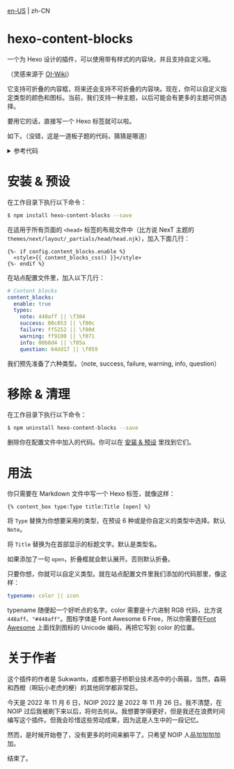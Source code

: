 [en-US](../README.md) | zh-CN

# hexo-content-blocks

一个为 Hexo 设计的插件，可以使用带有样式的内容块，并且支持自定义哦。

（灵感来源于 [OI-Wiki](https://oi-wiki.org/)）

它支持可折叠的内容框，将来还会支持不可折叠的内容块。现在，你可以自定义指定类型的颜色和图标。当前，我们支持一种主题，以后可能会有更多的主题可供选择。

要用它的话，直接写一个 Hexo 标签就可以啦。

如下。（没错，这是一道板子题的代码，猜猜是哪道）

<details type="note">
  <summary>参考代码</summary>

  ```cpp
  #include <cstdio>

  const int pow[] = {1, 3, 9, 27, 81, 243, 729, 2187, 6561, 19683, 59049, 177147, 531441, 1594323};

  int n, m;
  char a[15][15];
  long long f[15][1600000];

  int p[1600000], r[1600000], tot = 0;

  int ex = 0, ey = 0;

  int main()
  {
      scanf("%d%d", &n, &m);
      for (int i = 1; i <= n; ++i) for (int j = 1; j <= m; ++j)
      {
          scanf(" %c", &a[i][j]);
          if (a[i][j] == '.') ex = i, ey = j;
      }

      for (int i = 0; i < pow[m + 1]; ++i)
      {
          int cnt = 0;
          for (int j = 0; j <= m; ++j)
          {
              if (i / pow[j] % 3 == 1) ++cnt;
              else if (i / pow[j] % 3 == 2)
              {
                  --cnt;
                  if (cnt < 0) break;
              }
          }
          if (cnt == 0)
          {
              p[i] = tot;
              r[tot] = i;
              ++tot;
          }
          else p[i] = pow[m + 1];
      }

      f[m][0] = 1;
      for (int i = 1; i <= ex; ++i)
      {
          for (int k = 0; r[k] < pow[m]; ++k) f[0][p[r[k] * 3]] = f[m][k];
          for (int j = 1; j <= m; ++j)
          {
              for (int k = 0; k < tot; ++k)
              {
              #define s r[k]
                  int down = s / pow[j - 1] % 3, right = s / pow[j] % 3;
                  if (a[i][j] == '*')
                  {
                      if (down == 0 && right == 0) f[j][k] = f[j - 1][k];
                      else f[j][k] = 0;
                  }
                  else
                  {
                      if (down == 0 && right == 0)
                      {
                          f[j][k] = f[j - 1][p[s + 2 * pow[j - 1] + 1 * pow[j]]];
                          int cnt = 0;
                          for (int d = j + 1; d <= m && cnt >= 0; ++d)
                          {
                              if (s / pow[d] % 3 == 1)
                              {
                                  if (!cnt) f[j][k] += f[j - 1][p[s + 1 * pow[j - 1] + 1 * pow[j] + pow[d]]];
                                  ++cnt;
                              }
                              if (s / pow[d] % 3 == 2) --cnt;
                          }
                          cnt = 0;
                          for (int d = j - 2; d >= 0 && cnt >= 0; --d)
                          {
                              if (s / pow[d] % 3 == 2)
                              {
                                  if (!cnt) f[j][k] += f[j - 1][p[s + 2 * pow[j - 1] + 2 * pow[j] - pow[d]]];
                                  ++cnt;
                              }
                              if (s / pow[d] % 3 == 1) --cnt;
                          }
                      }
                      else if (down && right)
                      {
                          if (down == 1 && right == 2) f[j][k] = f[j - 1][p[s - 1 * pow[j - 1] - 2 * pow[j]]];
                          else f[j][k] = 0;
                      }
                      else f[j][k] = f[j - 1][k] + f[j - 1][p[s + (right - down) * pow[j - 1] + (down - right) * pow[j]]];
                  }
              #undef s
              }
          }
      }

      printf("%lld\n", f[ey - 1][p[1 * pow[ey - 1] + 2 * pow[ey]]]);

      return 0;
  }
  ```

</details>

<style>details.note,details.success,details.failure,details.warning,details.info,details.question{display:block!important;padding-top:0!important;box-shadow:0 2px 2px 0 rgba(0, 0, 0, .14), 0 1px 5px 0 rgba(0, 0, 0, .12), 0 3px 1px -2px rgba(0, 0, 0, .2)!important;position:relative!important;margin:1.5625em 0!important;padding:0 1em!important;border-left:.2em solid!important;border-radius:.1em!important;font-size:.9em!important;overflow:auto!important;}details.note:not([open]),details.success:not([open]),details.failure:not([open]),details.warning:not([open]),details.info:not([open]),details.question:not([open]){padding-bottom:0!important;}details.note{border-left-color:#448aff!important;}details.success{border-left-color:#00c853!important;}details.failure{border-left-color:#ff5252!important;}details.warning{border-left-color:#ff9100!important;}details.info{border-left-color:#00b8d4!important;}details.question{border-left-color:#64dd17!important;}details.note>summary,details.success>summary,details.failure>summary,details.warning>summary,details.info>summary,details.question>summary{margin:0 -1em 1em -1em;padding:.4em .6em .4em 3em;border-bottom:.05em solid;font-weight:700;display:block;outline:none;cursor:pointer;}details.note>summary{border-bottom-color:rgba(68, 138, 255, .1);background-color:rgba(68, 138, 255, .1);}details.success>summary{border-bottom-color:rgba(0, 200, 83, .1);background-color:rgba(0, 200, 83, .1);}details.failure>summary{border-bottom-color:rgba(255, 82, 82, .1);background-color:rgba(255, 82, 82, .1);}details.warning>summary{border-bottom-color:rgba(255, 145, 0, .1);background-color:rgba(255, 145, 0, .1);}details.info>summary{border-bottom-color:rgba(0, 184, 212, .1);background-color:rgba(0, 184, 212, .1);}details.question>summary{border-bottom-color:rgba(100, 221, 23, .1);background-color:rgba(100, 221, 23, .1);}details.note:not([open])>summary,details.success:not([open])>summary,details.failure:not([open])>summary,details.warning:not([open])>summary,details.info:not([open])>summary,details.question:not([open])>summary{border-bottom:0;margin-bottom:0;}details.note>summary:before,details.success>summary:before,details.failure>summary:before,details.warning>summary:before,details.info>summary:before,details.question>summary:before,details.note>summary:after,details.success>summary:after,details.failure>summary:after,details.warning>summary:after,details.info>summary:after,details.question>summary:after{font-family:"Font Awesome 6 Free";font-style:normal;}details.note>summary:before,details.success>summary:before,details.failure>summary:before,details.warning>summary:before,details.info>summary:before,details.question>summary:before{position:absolute;left:1.25em;}details.note>summary:before{color:#448aff;content:"\f304";}details.success>summary:before{color:#00c853;content:"\f00c";}details.failure>summary:before{color:#ff5252;content:"\f00d";}details.warning>summary:before{color:#ff9100;content:"\f071";}details.info>summary:before{color:#00b8d4;content:"\f05a";}details.question>summary:before{color:#64dd17;content:"\f059";}details.note>summary:after,details.success>summary:after,details.failure>summary:after,details.warning>summary:after,details.info>summary:after,details.question>summary:after{position:absolute;right:1.25em;color:rgba(0, 0, 0, .26);content:"\f078";}details.note[open]>summary:after,details.success[open]>summary:after,details.failure[open]>summary:after,details.warning[open]>summary:after,details.info[open]>summary:after,details.question[open]>summary:after{content:"\f077";}</style>

# 安装 & 预设

在工作目录下执行以下命令：

```sh
$ npm install hexo-content-blocks --save
```

在适用于所有页面的 `<head>` 标签的布局文件中（比方说 NexT 主题的  `themes/next/layout/_partials/head/head.njk`），加入下面几行：

```njk
{%- if config.content_blocks.enable %}
  <style>{{ content_blocks_css() }}</style>
{%- endif %}
```

在站点配置文件里，加入以下几行：

```yml
# Content blocks
content_blocks:
  enable: true
  types:
    note: 448aff || \f304
    success: 00c853 || \f00c
    failure: ff5252 || \f00d
    warning: ff9100 || \f071
    info: 00b8d4 || \f05a
    question: 64dd17 || \f059
```

我们预先准备了六种类型。（note, success, failure, warning, info, question）

# 移除 & 清理

在工作目录下执行以下命令：

```sh
$ npm uninstall hexo-content-blocks --save
```

删除你在配置文件中加入的代码。你可以在 [安装 & 预设](#安装--预设) 里找到它们。

# 用法

你只需要在 Markdown 文件中写一个 Hexo 标签，就像这样：

```
{% content_box type:Type title:Title [open] %}
```

将 `Type` 替换为你想要采用的类型，在预设 6 种或是你自定义的类型中选择。默认 `Note`。

将 `Title` 替换为在首部显示的标题文字。默认是类型名。

如果添加了一句 `open`，折叠框就会默认展开。否则默认折叠。

只要你想，你就可以自定义类型。就在站点配置文件里我们添加的代码那里，像这样：

```yml
typename: color || icon
```

typename 随便起一个好听点的名字。color 需要是十六进制 RGB 代码，比方说 `448aff`、`"#448aff"`。图标字体是 Font Awesome 6 Free，所以你需要在[Font Awesome](https://fontawesome.com/icons) 上面找到图标的 Unicode 编码，再把它写到 color 的位置。

# 关于作者

这个插件的作者是 Sukwants，成都市磨子桥职业技术高中的小蒟蒻，当然，森萌和西橙（啊玩小老虎的梗）的其他同学都非常巨。

今天是 2022 年 11 月 6 日，NOIP 2022 是 2022 年 11 月 26 日。我不清楚，在 NOIP 过后我被刷下来以后，将何去何从。我想要学得更好，但是我还在浪费时间编写这个插件。但我会珍惜这些劳动成果，因为这是人生中的一段记忆。

然而，是时候开始卷了，没有更多的时间来躺平了。只希望 NOIP 人品加加加加加。

结束了。
